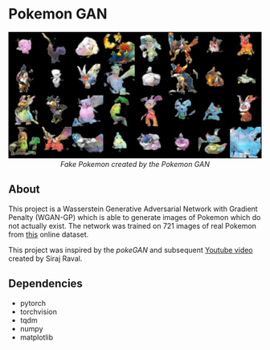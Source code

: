 # Pokemon GAN

<p align="center">
    <img src="fake_data/fake3600.png">
    <br>
    <i>Fake Pokemon created by the Pokemon GAN</i>
</p>



## About
This project is a Wasserstein Generative Adversarial Network with Gradient Penalty (WGAN-GP) which is able to generate images of Pokemon which do not actually exist. The network was trained on 721 images of real Pokemon from <a href="https://www.kaggle.com/datasets/vishalsubbiah/pokemon-images-and-types">this</a> online dataset. 

This project was inspired by the *pokeGAN* and subsequent <a href="https://www.youtube.com/watch?v=yz6dNf7X7SA&t">Youtube video</a> created by Siraj Raval.

## Dependencies
- pytorch
- torchvision
- tqdm
- numpy
- matplotlib